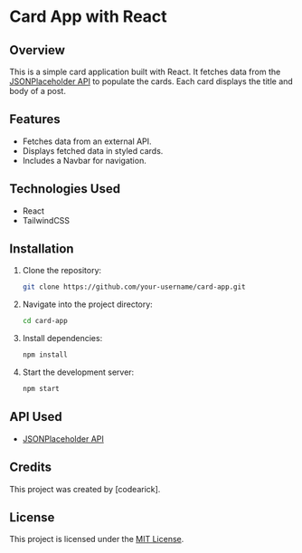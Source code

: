 
# Card App with React

## Overview
This is a simple card application built with React. It fetches data from the [JSONPlaceholder API](https://jsonplaceholder.typicode.com/posts) to populate the cards. Each card displays the title and body of a post.

## Features
- Fetches data from an external API.
- Displays fetched data in styled cards.
- Includes a Navbar for navigation.

## Technologies Used
- React
- TailwindCSS

## Installation
1. Clone the repository:
   ```bash
   git clone https://github.com/your-username/card-app.git
   ```
2. Navigate into the project directory:
   ```bash
   cd card-app
   ```
3. Install dependencies:
   ```bash
   npm install
   ```
4. Start the development server:
   ```bash
   npm start
   ```

## API Used
- [JSONPlaceholder API](https://jsonplaceholder.typicode.com/posts)

## Credits
This project was created by [codearick].

## License
This project is licensed under the [MIT License](LICENSE).
